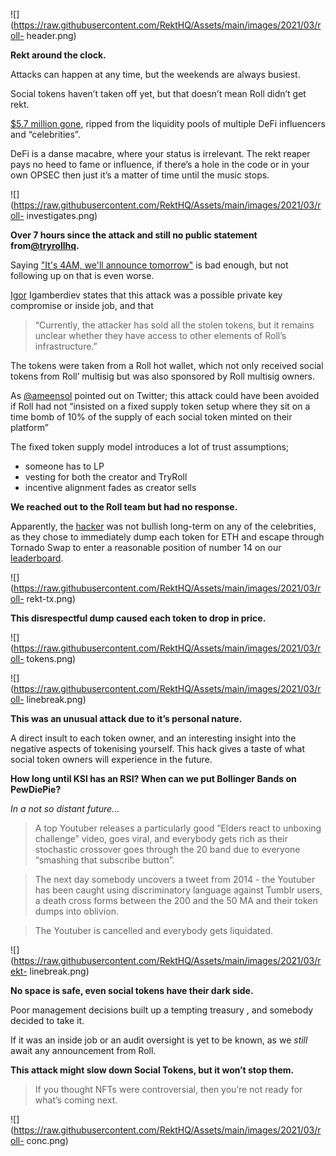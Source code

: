 ![](https://raw.githubusercontent.com/RektHQ/Assets/main/images/2021/03/roll-
header.png)

**Rekt around the clock.**

Attacks can happen at any time, but the weekends are always busiest.

Social tokens haven’t taken off yet, but that doesn’t mean Roll didn’t get
rekt.

[$5.7 million
gone](https://etherscan.io/tx/0xfa36e3169bea7f56065a65ab1ccf47d340a68b374278fadfc43e926d4163f94f),
ripped from the liquidity pools of multiple DeFi influencers and
“celebrities”.

DeFi is a danse macabre, where your status is irrelevant. The rekt reaper pays
no heed to fame or influence, if there’s a hole in the code or in your own
OPSEC then just it’s a matter of time until the music stops.

![](https://raw.githubusercontent.com/RektHQ/Assets/main/images/2021/03/roll-
investigates.png)

 **Over 7 hours since the attack and still no public statement
from[@tryrollhq](https://twitter.com/tryrollhq).**

Saying ["It's 4AM, we'll announce
tomorrow"](https://twitter.com/MyCrypto/status/1371023004272975876?s=19) is
bad enough, but not following up on that is even worse.

[Igor](https://twitter.com/FrankResearcher/status/1371039886657085445?s=19)
Igamberdiev states that this attack was a possible private key compromise or
inside job, and that

> “Currently, the attacker has sold all the stolen tokens, but it remains
> unclear whether they have access to other elements of Roll’s
> infrastructure.”

The tokens were taken from a Roll hot wallet, which not only received social
tokens from Roll’ multisig but was also sponsored by Roll multisig owners.

As [@ameensol](https://twitter.com/ameensol/status/1371109368985382915?s=19)
pointed out on Twitter; this attack could have been avoided if Roll had not
“insisted on a fixed supply token setup where they sit on a time bomb of 10%
of the supply of each social token minted on their platform”

The fixed token supply model introduces a lot of trust assumptions;

  * someone has to LP
  * vesting for both the creator and TryRoll
  * incentive alignment fades as creator sells

 **We reached out to the Roll team but had no response.**

Apparently, the
[hacker](https://etherscan.io/address/0x5fe4e7124d1da9046edc67a6499b565241be0167)
was not bullish long-term on any of the celebrities, as they chose to
immediately dump each token for ETH and escape through Tornado Swap to enter a
reasonable position of number 14 on our
[leaderboard](https://rekt.eth.link/leaderboard/).

![](https://raw.githubusercontent.com/RektHQ/Assets/main/images/2021/03/roll-
rekt-tx.png)

 **This disrespectful dump caused each token to drop in price.**

![](https://raw.githubusercontent.com/RektHQ/Assets/main/images/2021/03/roll-
tokens.png)

![](https://raw.githubusercontent.com/RektHQ/Assets/main/images/2021/03/roll-
linebreak.png)

 **This was an unusual attack due to it’s personal nature.**

A direct insult to each token owner, and an interesting insight into the
negative aspects of tokenising yourself. This hack gives a taste of what
social token owners will experience in the future.

 **How long until KSI has an RSI? When can we put Bollinger Bands on
PewDiePie?**

 _In a not so distant future..._

> A top Youtuber releases a particularly good “Elders react to unboxing
> challenge” video, goes viral, and everybody gets rich as their stochastic
> crossover goes through the 20 band due to everyone “smashing that subscribe
> button”.

> The next day somebody uncovers a tweet from 2014 - the Youtuber has been
> caught using discriminatory language against Tumblr users, a death cross
> forms between the 200 and the 50 MA and their token dumps into oblivion.

> The Youtuber is cancelled and everybody gets liquidated.

![](https://raw.githubusercontent.com/RektHQ/Assets/main/images/2021/03/rekt-
linebreak.png)

 **No space is safe, even social tokens have their dark side.**

Poor management decisions built up a tempting treasury , and somebody decided
to take it.

If it was an inside job or an audit oversight is yet to be known, as we
_still_ await any announcement from Roll.

 **This attack might slow down Social Tokens, but it won’t stop them.**

> If you thought NFTs were controversial, then you’re not ready for what’s
> coming next.

![](https://raw.githubusercontent.com/RektHQ/Assets/main/images/2021/03/roll-
conc.png)


